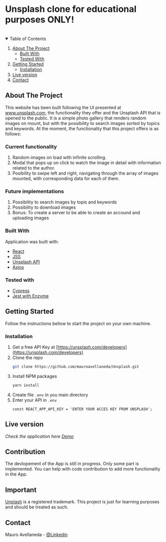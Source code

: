 
# Unsplash clone for educational purposes ONLY!

<br/>
<details open="open">
  <summary>Table of Contents</summary>
  <ol>
    <li>
      <a href="#about-the-project">About The Project</a>
      <ul>
        <li><a href="#built-with">Built With</a></li>
        <li><a href="#tested-with">Tested With</a></li>
      </ul>
    </li>
    <li>
      <a href="#getting-started">Getting Started</a>
      <ul>
        <li><a href="#installation">Installation</a></li>
      </ul>
    </li>
    <li><a href="#live">Live version</a></li>
    <li><a href="#contact">Contact</a></li>
  </ol>
</details>



## About The Project


This website has been built following the UI presented at www.unsplash.com, the functionality they offer and the Unsplash API that is opened to the public. 
It is a simple photo gallery that renders random images on mount, but with the possibility to search images sorted by topics and keywords. 
At the moment, the functionality that this project offers is as follows:

### Current functionality

1) Random images on load with infinite scrolling.
2) Modal that pops up on click to watch the image in detail with information related to the author.
3) Posibility to swipe left and right, navigating through the array of images mounted, with corresponding data for each of them.

### Future implementations

1) Possibility to search images by topis and keywords 
2) Possibility to download images
3) Bonus: To create a server to be able to create an accound and uploading images




### Built With

Application was built with:

-   [React](https://reactjs.org/)
-   [JSS](https://cssinjs.org/)
-   [Unsplash API](https://unsplash.com/developers)
-   [Axios](https://github.com/axios/axios)

### Tested with

- [Cypress](https://www.cypress.io/)
- [Jest with Enzyme](https://enzymejs.github.io/enzyme/docs/guides/jest.html)



## Getting Started

Follow the instructions bellow to start the project on your own machine.



### Installation

1. Get a free API Key at [https://unsplash.com/developers](https://unsplash.com/developers)
2. Clone the repo
    ```sh
    git clone https://github.com/mauroavellaneda/Unsplash.git
    ```
3. Install NPM packages
    ```sh
    yarn install
    ```
4. Create file `.env` in you main directory
5. Enter your API in `.env`
    ```JS
    const REACT_APP_API_KEY = 'ENTER YOUR ACCES KEY FROM UNSPLASH';
    ```



## Live version

_Check the application here [Demo](https://unsplash-gallery-react.netlify.app)_


## Contribution

The devlopement of the App is still in progress. Only some part is implemented. You can help with 
code contribution to add more functionality in the App.



## Important 

[Unplash](https://unsplash.com) is a registered trademark. This project is just for learning purposes and should be treated as such.



## Contact

Mauro Avellaneda - [@Linkedin](https://www.linkedin.com/in/mauro-avellaneda-b9539a18a/) 

